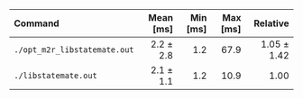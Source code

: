 | Command | Mean [ms] | Min [ms] | Max [ms] | Relative |
|:---|---:|---:|---:|---:|
| `./opt_m2r_libstatemate.out` | 2.2 ± 2.8 | 1.2 | 67.9 | 1.05 ± 1.42 |
| `./libstatemate.out` | 2.1 ± 1.1 | 1.2 | 10.9 | 1.00 |
